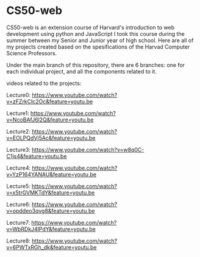 # CS50-web
CS50-web is an extension course of Harvard's introduction to web development using python and JavaScript
I took this course during the summer between my Senior and Junior year of high school. Here are all of my projects created based on the spesifications of the Harvad Computer Science Professors.

Under the main branch of this repository, there are 6 branches: one for each individual project, and all the components related to it.

videos related to the projects:

Lecture0: https://www.youtube.com/watch?v=zFZrkCIc2Oc&feature=youtu.be

Lecture1: https://www.youtube.com/watch?v=NcoBAfJ6l2Q&feature=youtu.be

Lecture2: https://www.youtube.com/watch?v=EOLPQdVj5Ac&feature=youtu.be

Lecture3: https://www.youtube.com/watch?v=w8q0C-C1js4&feature=youtu.be

Lecture4: https://www.youtube.com/watch?v=YzP164YANAU&feature=youtu.be

Lecture5: https://www.youtube.com/watch?v=x5trGVMKTdY&feature=youtu.be

Lecture6: https://www.youtube.com/watch?v=opddeo3qvg8&feature=youtu.be

Lecture7: https://www.youtube.com/watch?v=WbRDkJ4lPdY&feature=youtu.be

Lecture8: https://www.youtube.com/watch?v=6PWTxRGh_dk&feature=youtu.be
